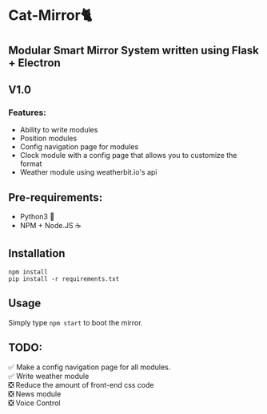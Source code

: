 # Cat-Mirror🐈
## Modular Smart Mirror System written using Flask + Electron

## V1.0
### Features:
- Ability to write modules
- Position modules
- Config navigation page for modules
- Clock module with a config page that allows you to customize the format
- Weather module using weatherbit.io's api

## Pre-requirements:
- Python3 🐍
- NPM + Node.JS ☕

## Installation
    npm install
    pip install -r requirements.txt

## Usage
Simply type `npm start` to boot the mirror.

## TODO:
✅ Make a config navigation page for all modules.  
✅ Write weather module  
❎ Reduce the amount of front-end css code  
❎ News module  
❎ Voice Control  